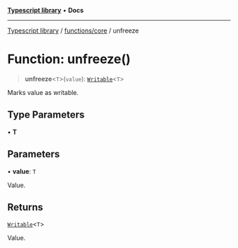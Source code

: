 [**Typescript library**](../../../index.md) • **Docs**

***

[Typescript library](../../../modules.md) / [functions/core](../index.md) / unfreeze

# Function: unfreeze()

> **unfreeze**\<`T`\>(`value`): [`Writable`](../../../types/core/type-aliases/Writable.md)\<`T`\>

Marks value as writable.

## Type Parameters

• **T**

## Parameters

• **value**: `T`

Value.

## Returns

[`Writable`](../../../types/core/type-aliases/Writable.md)\<`T`\>

Value.
